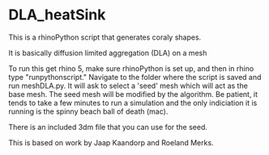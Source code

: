 # DLA_heatSink

This is a rhinoPython script that generates coraly shapes.

It is basically diffusion limited aggregation (DLA) on a mesh

To run this get rhino 5, make sure rhinoPython is set up, and then in rhino type "runpythonscript." Navigate to the folder where the script is saved and run meshDLA.py. It will ask to select a 'seed' mesh which will act as the base mesh. The seed mesh will be modified by the algorithm. Be patient, it tends to take a few minutes to run a simulation and the only indiciation it is running is the spinny beach ball of death (mac).  

There is an included 3dm file that you can use for the seed.

This is based on work by Jaap Kaandorp and Roeland Merks.
